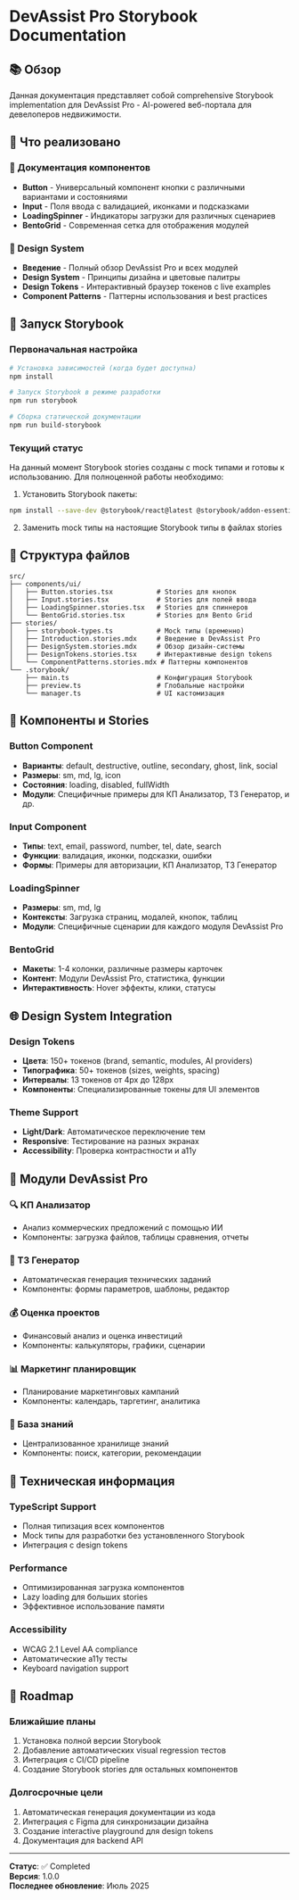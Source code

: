 # DevAssist Pro Storybook Documentation

## 📚 Обзор

Данная документация представляет собой comprehensive Storybook implementation для DevAssist Pro - AI-powered веб-портала для девелоперов недвижимости.

## 🎯 Что реализовано

### 📖 Документация компонентов
- **Button** - Универсальный компонент кнопки с различными вариантами и состояниями
- **Input** - Поля ввода с валидацией, иконками и подсказками
- **LoadingSpinner** - Индикаторы загрузки для различных сценариев
- **BentoGrid** - Современная сетка для отображения модулей

### 🎨 Design System
- **Введение** - Полный обзор DevAssist Pro и всех модулей
- **Design System** - Принципы дизайна и цветовые палитры
- **Design Tokens** - Интерактивный браузер токенов с live examples
- **Component Patterns** - Паттерны использования и best practices

## 🚀 Запуск Storybook

### Первоначальная настройка
```bash
# Установка зависимостей (когда будет доступна)
npm install

# Запуск Storybook в режиме разработки
npm run storybook

# Сборка статической документации
npm run build-storybook
```

### Текущий статус
На данный момент Storybook stories созданы с mock типами и готовы к использованию. Для полноценной работы необходимо:

1. Установить Storybook пакеты:
```bash
npm install --save-dev @storybook/react@latest @storybook/addon-essentials@latest
```

2. Заменить mock типы на настоящие Storybook типы в файлах stories

## 📂 Структура файлов

```
src/
├── components/ui/
│   ├── Button.stories.tsx           # Stories для кнопок
│   ├── Input.stories.tsx            # Stories для полей ввода
│   ├── LoadingSpinner.stories.tsx   # Stories для спиннеров
│   └── BentoGrid.stories.tsx        # Stories для Bento Grid
├── stories/
│   ├── storybook-types.ts           # Mock типы (временно)
│   ├── Introduction.stories.mdx     # Введение в DevAssist Pro
│   ├── DesignSystem.stories.mdx     # Обзор дизайн-системы
│   ├── DesignTokens.stories.tsx     # Интерактивные design tokens
│   └── ComponentPatterns.stories.mdx # Паттерны компонентов
└── .storybook/
    ├── main.ts                      # Конфигурация Storybook
    ├── preview.ts                   # Глобальные настройки
    └── manager.ts                   # UI кастомизация
```

## 🎨 Компоненты и Stories

### Button Component
- **Варианты**: default, destructive, outline, secondary, ghost, link, social
- **Размеры**: sm, md, lg, icon
- **Состояния**: loading, disabled, fullWidth
- **Модули**: Специфичные примеры для КП Анализатор, ТЗ Генератор, и др.

### Input Component
- **Типы**: text, email, password, number, tel, date, search
- **Функции**: валидация, иконки, подсказки, ошибки
- **Формы**: Примеры для авторизации, КП Анализатор, ТЗ Генератор

### LoadingSpinner
- **Размеры**: sm, md, lg
- **Контексты**: Загрузка страниц, модалей, кнопок, таблиц
- **Модули**: Специфичные сценарии для каждого модуля DevAssist Pro

### BentoGrid
- **Макеты**: 1-4 колонки, различные размеры карточек
- **Контент**: Модули DevAssist Pro, статистика, функции
- **Интерактивность**: Hover эффекты, клики, статусы

## 🌐 Design System Integration

### Design Tokens
- **Цвета**: 150+ токенов (brand, semantic, modules, AI providers)
- **Типографика**: 50+ токенов (sizes, weights, spacing)
- **Интервалы**: 13 токенов от 4px до 128px
- **Компоненты**: Специализированные токены для UI элементов

### Theme Support
- **Light/Dark**: Автоматическое переключение тем
- **Responsive**: Тестирование на разных экранах
- **Accessibility**: Проверка контрастности и a11y

## 📖 Модули DevAssist Pro

### 🔍 КП Анализатор
- Анализ коммерческих предложений с помощью ИИ
- Компоненты: загрузка файлов, таблицы сравнения, отчеты

### 📝 ТЗ Генератор
- Автоматическая генерация технических заданий
- Компоненты: формы параметров, шаблоны, редактор

### 💰 Оценка проектов
- Финансовый анализ и оценка инвестиций
- Компоненты: калькуляторы, графики, сценарии

### 📊 Маркетинг планировщик
- Планирование маркетинговых кампаний
- Компоненты: календарь, таргетинг, аналитика

### 📖 База знаний
- Централизованное хранилище знаний
- Компоненты: поиск, категории, рекомендации

## 🔧 Техническая информация

### TypeScript Support
- Полная типизация всех компонентов
- Mock типы для разработки без установленного Storybook
- Интеграция с design tokens

### Performance
- Оптимизированная загрузка компонентов
- Lazy loading для больших stories
- Эффективное использование памяти

### Accessibility
- WCAG 2.1 Level AA compliance
- Автоматические a11y тесты
- Keyboard navigation support

## 🚧 Roadmap

### Ближайшие планы
1. Установка полной версии Storybook
2. Добавление автоматических visual regression тестов
3. Интеграция с CI/CD pipeline
4. Создание Storybook stories для остальных компонентов

### Долгосрочные цели
1. Автоматическая генерация документации из кода
2. Интеграция с Figma для синхронизации дизайна
3. Создание interactive playground для design tokens
4. Документация для backend API

---

**Статус**: ✅ Completed  
**Версия**: 1.0.0  
**Последнее обновление**: Июль 2025